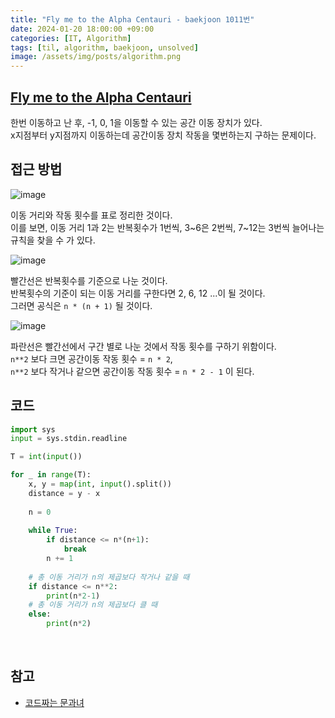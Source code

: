 ```yaml
---
title: "Fly me to the Alpha Centauri - baekjoon 1011번"
date: 2024-01-20 18:00:00 +09:00
categories: [IT, Algorithm]
tags: [til, algorithm, baekjoon, unsolved]
image: /assets/img/posts/algorithm.png
---
```



## [Fly me to the Alpha Centauri](https://www.acmicpc.net/problem/1011)

한번 이동하고 난 후, -1, 0, 1을 이동할 수 있는 공간 이동 장치가 있다.      
x지점부터 y지점까지 이동하는데 공간이동 장치 작동을 몇번하는지 구하는 문제이다.


## 접근 방법

![image](https://github.com/honge7694/honge7694.github.io/assets/76715487/e83e4aee-ae07-4240-90e4-74276ae73288)

이동 거리와 작동 횟수를 표로 정리한 것이다.     
이를 보면, 이동 거리 1과 2는 반복횟수가 1번씩, 3~6은 2번씩, 7~12는 3번씩 늘어나는 규칙을 찾을 수 가 있다.

![image](https://github.com/honge7694/honge7694.github.io/assets/76715487/b64738fa-52d1-4d67-95ac-0ea40a87435c)

빨간선은 반복횟수를 기준으로 나눈 것이다.   
반복횟수의 기준이 되는 이동 거리를 구한다면 2, 6, 12 ...이 될 것이다.    
그러면 공식은 `n * (n + 1)` 될 것이다.


![image](https://github.com/honge7694/honge7694.github.io/assets/76715487/0b5148b3-28c7-4074-bf9b-59bb32f4b8f6)

파란선은 빨간선에서 구간 별로 나눈 것에서 작동 횟수를 구하기 위함이다.    
`n**2`	보다 크면 공간이동 작동 횟수 =  `n * 2`,    
`n**2` 보다 작거나 같으면 공간이동 작동 횟수 = `n * 2 - 1` 이 된다.


## 코드

```python
import sys
input = sys.stdin.readline

T = int(input())

for _ in range(T):
	x, y = map(int, input().split())
	distance = y - x
	
	n = 0
	
	while True:
		if distance <= n*(n+1):
			break
		n += 1
	
	# 총 이동 거리가 n의 제곱보다 작거나 같을 때
	if distance <= n**2:
		print(n*2-1)
	# 총 이동 거리가 n의 제곱보다 클 때
	else:
		print(n*2)
```

<br/>


## 참고
+ [코드짜는 문과녀](https://eunhee-programming.tistory.com/99)